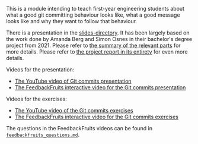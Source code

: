 This is a module intending to teach first-year engineering students about what 
a good git committing behaviour looks like, what a good message looks like and 
why they want to follow that behaviour.

There is a presentation in the [slides-directory](slides/). It has been largely 
based on the work done by Amanda Berg and Simon Osnes in their bachelor's 
degree project from 2021. Please refer to [the summary of the relevant parts](https://docs.google.com/document/d/1emMWhN-MbPgIkLxLoTEL-98FRPMu-oD9lh0nBosCc9A/edit?usp=sharing) for more details.
Please refer to [the project report in its entirety](https://kth.diva-portal.org/smash/record.jsf?dswid=-3489&pid=diva2%3A1599553&c=1&searchType=SIMPLE&language=en&query=Amanda+Berg&af=%5B%5D&aq=%5B%5B%5D%5D&aq2=%5B%5B%5D%5D&aqe=%5B%5D&noOfRows=50&sortOrder=author_sort_asc&sortOrder2=title_sort_asc&onlyFullText=false&sf=all) for even more details.

Videos for the presentation:

- [The YouTube video of Git commits presentation](https://www.youtube.com/watch?v=YSXv6-aXWkk)
- [The FeedbackFruits interactive video for the Git commits presentation][pr]

[pr]: https://eu.feedbackfruits.com/courses/activity-course/c4b63a1f-4d10-4b65-84dc-2ba7f2109dda

Videos for the exercises:

- [The YouTube video of the Git commits exercises](https://youtu.be/q4k4casv7HE)
- [The FeedbackFruits interactive video for the Git commits exercises][ex]

[ex]: https://eu.feedbackfruits.com/courses/activity-course/2bec0a6d-a18a-4499-9657-8d30fc8465f7

The questions in the FeedbackFruits videos can be found in 
[`feedbackfruits_questions.md`](feedbackfruits_questions.md).

